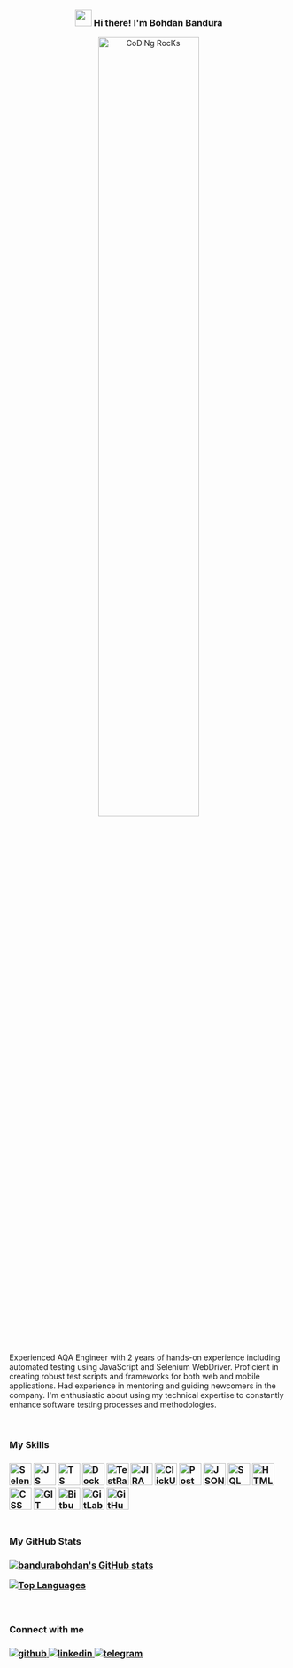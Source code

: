<!-- Heading -->
<h3 align="center"><img src = "https://raw.githubusercontent.com/MartinHeinz/MartinHeinz/master/wave.gif" width = 30px> Hi there! I'm Bohdan Bandura</h3>

<div align="center"><img src="https://github.com/SP-XD/SP-XD/blob/main/images/dev-working_rounded.gif?raw=true" href="https://github.com/sp-xd" alt="CoDiNg RocKs"  width="60%"/></div>
  
<br/>

Experienced AQA Engineer with 2 years of hands-on experience including automated testing using JavaScript and Selenium WebDriver. Proficient in creating robust test scripts and frameworks for both web and mobile applications. Had experience in mentoring and guiding newcomers in the company. I'm enthusiastic about using my technical expertise to constantly enhance software testing processes and methodologies.

<br/>  

<h3>My Skills<h3/>
<div>
  <img src="https://img.icons8.com/?size=100&id=ZIQW0IkyKdZV&format=png&color=000000" width="40" height="40" alt="Selenium Webdriver"/>
  <img src="https://img.icons8.com/?size=100&id=108784&format=png&color=000000" width="40" height="40" alt="JS"/>
  <img src="https://img.icons8.com/?size=100&id=uJM6fQYqDaZK&format=png&color=000000" width="40" height="40" alt="TS"/>
  <img src="https://img.icons8.com/?size=100&id=zFAYIdFZlGxP&format=png&color=000000" width="40" height="40" alt="Docker"/>
  <img src="https://img.icons8.com/?size=100&id=rWQ6Qj4WSwBn&format=png&color=000000" width="40" height="40" alt="TestRail"/>
  <img src="https://img.icons8.com/?size=100&id=oROcPah5ues6&format=png&color=000000" width="40" height="40" alt="JIRA"/>
  <img src="https://img.icons8.com/?size=100&id=fKkr9tyfzD06&format=png&color=000000" width="40" height="40" alt="ClickUp"/>
  <img src="https://img.icons8.com/?size=100&id=QEQQKirln6Tf&format=png&color=000000" width="40" height="40" alt="Postman"/>
  <img src="https://img.icons8.com/?size=100&id=111953&format=png&color=000000" width="40" height="40" alt="JSON"/>
  <img src="https://img.icons8.com/?size=100&id=10429&format=png&color=000000" width="40" height="40" alt="SQL"/>
  <img src="https://img.icons8.com/?size=100&id=D2Hi2VkJSi33&format=png&color=000000" width="40" height="40" alt="HTML"/>
  <img src="https://img.icons8.com/?size=100&id=YjeKwnSQIBUq&format=png&color=000000" width="40" height="40" alt="CSS"/>
  <img src="https://img.icons8.com/?size=100&id=20906&format=png&color=000000" width="40" height="40" alt="GIT"/>
  <img src="https://img.icons8.com/?size=100&id=iZTo5EQZtLKm&format=png&color=000000" width="40" height="40" alt="Bitbucket"/>
  <img src="https://img.icons8.com/?size=100&id=34886&format=png&color=000000" width="40" height="40" alt="GitLab"/>
  <img src="https://img.icons8.com/?size=100&id=CexFs1lac6J7&format=png&color=000000" width="40" height="40" alt="GitHub"/>
</div>

<br/>  

<h3>My GitHub Stats<h3/>
  
<a href="http://www.github.com/bandurabohdan"><img src="https://github-readme-stats.vercel.app/api?username=bandurabohdan&show_icons=true&hide=&count_private=true&title_color=0891b2&text_color=ffffff&icon_color=0891b2&bg_color=1c1917&hide_border=true&show_icons=true" alt="bandurabohdan's GitHub stats" /></a>

<a href="https://github.com/bandurabohdan" align="left"><img src="https://github-readme-stats.vercel.app/api/top-langs/?username=bandurabohdan&langs_count=10&title_color=0891b2&text_color=ffffff&icon_color=0891b2&bg_color=1c1917&hide_border=true&locale=en&custom_title=Top%20%Languages" alt="Top Languages" /></a>

<br/>  

<h3>Connect with me  <h3/>
  
<div>
<a href="https://github.com/bandurabohdan" target="_blank">
  <img src=https://img.shields.io/badge/github-%2324292e.svg?&style=for-the-badge&logo=github&logoColor=white alt=github style="margin-bottom: 5px;" />
</a>
<a href="https://www.linkedin.com/in/bodyabandura/" target="_blank">
  <img src=https://img.shields.io/badge/linkedin-%231E77B5.svg?&style=for-the-badge&logo=linkedin&logoColor=white alt=linkedin style="margin-bottom: 5px;" />
</a>
<a href="https://t.me/bodyabandura" target="_blank">
  <img src=https://img.shields.io/badge/telegram-%2324292e.svg?&style=for-the-badge&logo=telegram&logoColor=white alt=telegram style="margin-bottom: 5px;"/>
</a>
</div>  
